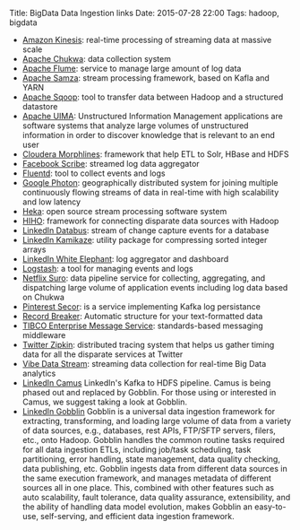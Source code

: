 Title: BigData Data Ingestion links
Date: 2015-07-28 22:00
Tags: hadoop, bigdata

- [Amazon Kinesis](http://aws.amazon.com/kinesis/): real-time processing of streaming data at massive scale
- [Apache Chukwa](http://incubator.apache.org/chukwa/): data collection system
- [Apache Flume](http://flume.apache.org/): service to manage large amount of log data
- [Apache Samza](http://samza.incubator.apache.org/): stream processing framework, based on Kafla and YARN
- [Apache Sqoop](http://sqoop.apache.org/): tool to transfer data between Hadoop and a structured datastore
- [Apache UIMA](https://uima.apache.org/): Unstructured Information Management applications are software systems that analyze large volumes of unstructured information in order to discover knowledge that is relevant to an end user
- [Cloudera Morphlines](https://github.com/cloudera/cdk/tree/master/cdk-morphlines): framework that help ETL to Solr, HBase and HDFS
- [Facebook Scribe](https://github.com/facebook/scribe): streamed log data aggregator
- [Fluentd](http://fluentd.org/): tool to collect events and logs
- [Google Photon](http://research.google.com/pubs/pub41318.html): geographically distributed system for joining multiple continuously flowing streams of data in real-time with high scalability and low latency
- [Heka](https://github.com/mozilla-services/heka): open source stream processing software system
- [HIHO](https://github.com/sonalgoyal/hiho): framework for connecting disparate data sources with Hadoop
- [LinkedIn Databus](http://data.linkedin.com/projects/databus): stream of change capture events for a database
- [LinkedIn Kamikaze](https://github.com/linkedin/kamikaze): utility package for compressing sorted integer arrays
- [LinkedIn White Elephant](https://github.com/linkedin/white-elephant): log aggregator and dashboard
- [Logstash](http://logstash.net): a tool for managing events and logs
- [Netflix Suro](https://github.com/Netflix/suro): data pipeline service for collecting, aggregating, and dispatching large volume of application events including log data based on Chukwa
- [Pinterest Secor](https://github.com/pinterest/secor): is a service implementing Kafka log persistance
- [Record Breaker](http://cloudera.github.io/RecordBreaker/): Automatic structure for your text-formatted data
- [TIBCO Enterprise Message Service](http://www.tibco.com/products/automation/enterprise-messaging/enterprise-message-service): standards-based messaging middleware
- [Twitter Zipkin](https://github.com/twitter/zipkin): distributed tracing system that helps us gather timing data for all the disparate services at Twitter
- [Vibe Data Stream](http://www.informatica.com/us/products/big-data/vibe-data-stream/): streaming data collection for real-time Big Data analytics
- [LinkedIn Camus](https://github.com/linkedin/camus) LinkedIn's Kafka to HDFS pipeline. Camus is being phased out and replaced by Gobblin. For those using or interested in Camus, we suggest taking a look at Gobblin.
- [LinkedIn Gobblin](https://github.com/linkedin/gobblin) Gobblin is a universal data ingestion framework for extracting, transforming, and loading large volume of data from a variety of data sources, e.g., databases, rest APIs, FTP/SFTP servers, filers, etc., onto Hadoop. Gobblin handles the common routine tasks required for all data ingestion ETLs, including job/task scheduling, task partitioning, error handling, state management, data quality checking, data publishing, etc. Gobblin ingests data from different data sources in the same execution framework, and manages metadata of different sources all in one place. This, combined with other features such as auto scalability, fault tolerance, data quality assurance, extensibility, and the ability of handling data model evolution, makes Gobblin an easy-to-use, self-serving, and efficient data ingestion framework. 
